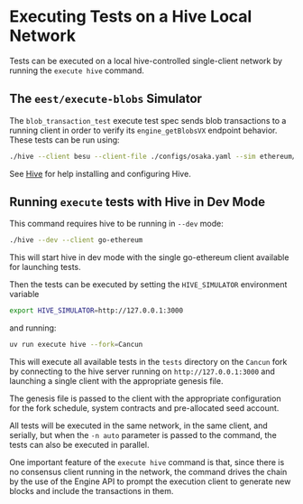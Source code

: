 # Executing Tests on a Hive Local Network

Tests can be executed on a local hive-controlled single-client network by running the `execute hive` command.

## The `eest/execute-blobs` Simulator

The `blob_transaction_test` execute test spec sends blob transactions to a running client in order to verify its `engine_getBlobsVX` endpoint behavior. These tests can be run using:

```bash
./hive --client besu --client-file ./configs/osaka.yaml --sim ethereum/eest/execute-blobs
```

See [Hive](../hive/index.md) for help installing and configuring Hive.

## Running `execute` tests with Hive in Dev Mode

This command requires hive to be running in `--dev` mode:

```bash
./hive --dev --client go-ethereum
```

This will start hive in dev mode with the single go-ethereum client available for launching tests.

Then the tests can be executed by setting the `HIVE_SIMULATOR` environment variable

```bash
export HIVE_SIMULATOR=http://127.0.0.1:3000
```

and running:

```bash
uv run execute hive --fork=Cancun
```

This will execute all available tests in the `tests` directory on the `Cancun` fork by connecting to the hive server running on `http://127.0.0.1:3000` and launching a single client with the appropriate genesis file.

The genesis file is passed to the client with the appropriate configuration for the fork schedule, system contracts and pre-allocated seed account.

All tests will be executed in the same network, in the same client, and serially, but when the `-n auto` parameter is passed to the command, the tests can also be executed in parallel.

One important feature of the `execute hive` command is that, since there is no consensus client running in the network, the command drives the chain by the use of the Engine API to prompt the execution client to generate new blocks and include the transactions in them.
